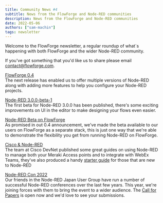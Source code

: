 ```yaml
---
title: Community News #4
subtitle: News from the FlowForge and Node-RED communities
description: News from the FlowForge and Node-RED communities
date: 2022-05-06
authors: ["sam-machin"]
tags: newsletter
---
```


Welcome to the FlowForge newsletter, a regular roundup of what\`s happening with both FlowForge and the wider Node-RED community. 
<!--more-->
If you've got something that you'd like us to share please email [contact@flowforge.com](mailto:contact@flowforge.com).

[FlowForge 0.4](https://flowforge.com/blog/2022/04/flowforge-04-released/)  
The next release has enabled us to offer multiple versions of Node-RED along with adding more features to help you configure your Node-RED projects.

[Node-RED 3.0.0-beta-1](https://discourse.nodered.org/t/node-red-3-0-0-beta-1-released/62124)  
The first beta for Node-RED 3.0.0 has been published, there's some exciting improvements on UI in the editor to make designing your flows even easier.

[Node-RED Beta on FlowForge](https://flowforge.com/blog/2022/05/node-red-3-beta-stack/)  
As promised in out 0.4 announcement, we've made the beta available to our users on FlowForge as a separate stack, this is just one way that we're able to demonstrate the flexibility you get from running Node-RED on FlowForge.

[Cisco & Node-RED](https://developer.cisco.com/meraki/build/exploring-meraki-and-spark-apis-with-node-red/)  
The team at Cisco DevNet published some great guides on using Node-RED to manage both your Meraki Access points and to integrate with WebEx Teams, they've also produced a handy [starter guide](https://blogs.cisco.com/developer/helloworldlowcodenodered01) for those that are new to Node-RED

[Node-RED Con 2022](https://nrcon.nodered.org)  
Our friends in the Node-RED Japan User Group have run a number of successful Node-RED conferences over the last few years. This year, we're joining forces with them to bring the event to a wider audience. The [Call for Papers](https://www.papercall.io/nrcon2022) is open now and we'd love to see your submissions.
